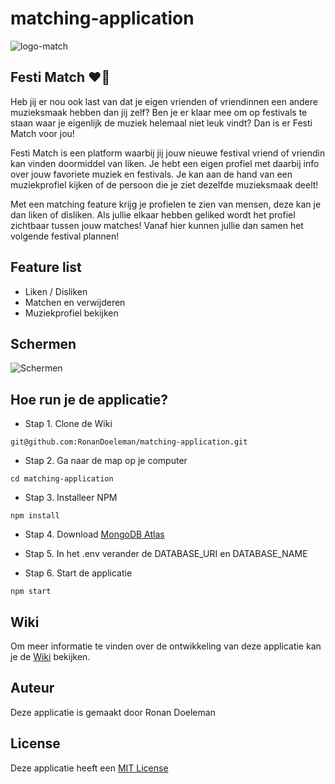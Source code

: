 # matching-application

![logo-match](https://user-images.githubusercontent.com/56078226/225392113-435a3d36-d16a-41fa-b722-f6d8f500fc28.png)

## Festi Match ❤️🎉

Heb jij er nou ook last van dat je eigen vrienden of vriendinnen een andere muzieksmaak hebben dan jij zelf? Ben je er klaar mee om op festivals te staan waar je eigenlijk de muziek helemaal niet leuk vindt? Dan is er Festi Match voor jou!

Festi Match is een platform waarbij jij jouw nieuwe festival vriend of vriendin kan vinden doormiddel van liken. Je hebt een eigen profiel met daarbij info over jouw favoriete muziek en festivals. Je kan aan de hand van een muziekprofiel kijken of de persoon die je ziet dezelfde muzieksmaak deelt!

Met een matching feature krijg je profielen te zien van mensen, deze kan je dan liken of disliken. Als jullie elkaar hebben geliked wordt het profiel zichtbaar tussen jouw matches! Vanaf hier kunnen jullie dan samen het volgende festival plannen!

## Feature list

- Liken / Disliken
- Matchen en verwijderen
- Muziekprofiel bekijken

## Schermen

![Schermen](https://user-images.githubusercontent.com/56078226/225396009-c81faeab-685b-43e3-a894-b528b3e9a071.png)

## Hoe run je de applicatie?

- Stap 1. Clone de Wiki

```git@github.com:RonanDoeleman/matching-application.git```

- Stap 2. Ga naar de map op je computer

```cd matching-application```

- Stap 3. Installeer NPM

```npm install```

- Stap 4. Download [MongoDB Atlas](https://www.mongodb.com/cloud/atlas/lp/try4?utm_source=google&utm_campaign=search_gs_pl_evergreen_atlas_core-high-int_prosp-brand_gic-null_emea-nl_ps-all_desktop_eng_lead&utm_term=mongodb%20atlas&utm_medium=cpc_paid_search&utm_ad=e&utm_ad_campaign_id=19628148417&adgroup=149347432527&cq_cmp=19628148417&gclid=EAIaIQobChMIpJyczL_e_QIVWvZ3Ch2ekwhREAAYASAAEgJKc_D_BwE)

- Stap 5. In het .env verander de DATABASE_URI en DATABASE_NAME

- Stap 6. Start de applicatie

```npm start```

## Wiki

Om meer informatie te vinden over de ontwikkeling van deze applicatie kan je de [Wiki](https://github.com/RonanDoeleman/matching-application/wiki) bekijken.

## Auteur

Deze applicatie is gemaakt door Ronan Doeleman

## License

Deze applicatie heeft een [MIT License](https://github.com/RonanDoeleman/matching-application/blob/main/LICENSE) 


